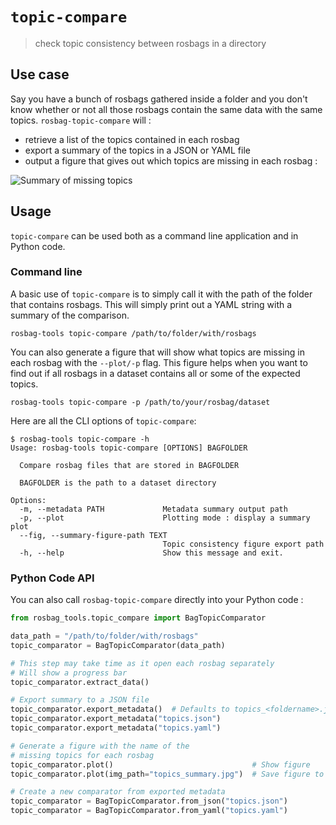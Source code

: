 # `topic-compare`

> check topic consistency between rosbags in a directory

## Use case

Say you have a bunch of rosbags gathered inside a folder and you don't know whether or not all those rosbags contain the same data with the same topics. `rosbag-topic-compare` will :

* retrieve a list of the topics contained in each rosbag
* export a summary of the topics in a JSON or YAML file
* output a figure that gives out which topics are missing in each rosbag :

![Summary of missing topics](preview.png)

## Usage

`topic-compare` can be used both as a command line application and in Python code.

### Command line

A basic use of `topic-compare` is to simply call it with the path of the folder that contains rosbags. This will simply print out a YAML string with a summary of the comparison.

```console
rosbag-tools topic-compare /path/to/folder/with/rosbags
```

You can also generate a figure that will show what topics are missing in each rosbag with the `--plot/-p` flag. This figure helps when you want to find out if all rosbags in a dataset contains all or some of the expected topics.

```console
rosbag-tools topic-compare -p /path/to/your/rosbag/dataset
```

Here are all the CLI options of `topic-compare`:

```console
$ rosbag-tools topic-compare -h
Usage: rosbag-tools topic-compare [OPTIONS] BAGFOLDER

  Compare rosbag files that are stored in BAGFOLDER

  BAGFOLDER is the path to a dataset directory

Options:
  -m, --metadata PATH             Metadata summary output path
  -p, --plot                      Plotting mode : display a summary plot
  --fig, --summary-figure-path TEXT
                                  Topic consistency figure export path
  -h, --help                      Show this message and exit.

```

### Python Code API

You can also call `rosbag-topic-compare` directly into your Python code :

```py
from rosbag_tools.topic_compare import BagTopicComparator

data_path = "/path/to/folder/with/rosbags"
topic_comparator = BagTopicComparator(data_path)

# This step may take time as it open each rosbag separately
# Will show a progress bar
topic_comparator.extract_data()

# Export summary to a JSON file
topic_comparator.export_metadata()  # Defaults to topics_<foldername>.json
topic_comparator.export_metadata("topics.json")
topic_comparator.export_metadata("topics.yaml")

# Generate a figure with the name of the
# missing topics for each rosbag
topic_comparator.plot()                               # Show figure
topic_comparator.plot(img_path="topics_summary.jpg")  # Save figure to path

# Create a new comparator from exported metadata
topic_comparator = BagTopicComparator.from_json("topics.json")
topic_comparator = BagTopicComparator.from_yaml("topics.yaml")
```
